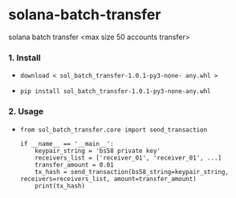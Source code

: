 # solana-batch-transfer
solana batch transfer &lt;max size 50 accounts transfer>



### 1. Install 

- ```
  download < sol_batch_transfer-1.0.1-py3-none- any.whl >
  ```

- ```
  pip install sol_batch_transfer-1.0.1-py3-none-any.whl
  ```

### 2. Usage

- ```
  from sol_batch_transfer.core import send_transaction
  
  if __name__ == '__main__':
      keypair_string = 'bs58 private key'
      receivers_list = ['receiver_01', 'receiver_01', ...]
      transfer_amount = 0.01
      tx_hash = send_transaction(bs58_string=keypair_string, receivers=receivers_list, amount=transfer_amount)
      print(tx_hash)
  ```
